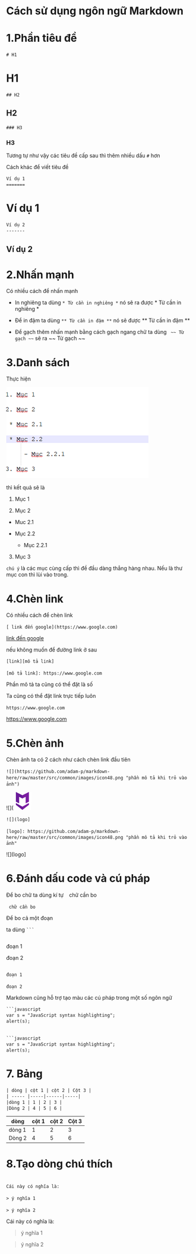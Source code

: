 # Cách sử dụng ngôn ngữ Markdown

# 1.Phần tiêu đề

```
# H1
```

# H1

``` 
## H2

```
## H2

```
### H3

```
### H3

Tương tự như vậy các tiêu đề cấp sau thì thêm nhiều dấu `#` hơn

Cách khác để viết tiêu đề

```
Ví dụ 1
=======
```

Ví dụ 1
=======

```
Ví dụ 2
-------
```

Ví dụ 2
-------

# 2.Nhấn mạnh

Có nhiều cách để nhấn mạnh

- In nghiêng ta dùng `* Từ cần in nghiêng *` nó sẽ ra được * Từ cần in nghiêng *

- Để in đậm ta dùng `** Từ cần in đậm **` nó sẽ được ** Từ cần in đậm **

- Để gạch thêm nhấn mạnh bằng cách gạch ngang chữ ta dùng ` ~~ Từ gạch ~~` sẽ ra ~~ Từ gạch ~~

# 3.Danh sách

Thực hiện

![](https://github.com/niemdinhtrong/NIEMDT/blob/master/markdown/images/Screenshot_9.png)

thì kết quả sẽ là 

1. Mục 1

2. Mục 2

 * Muc 2.1
 
 * Mục 2.2
     
     - Mục 2.2.1

3. Mục 3

`chú ý` là các mục cùng cấp thì đề đầu dàng thẳng hàng nhau. Nếu là thư mục con thì lùi vào trong.

# 4.Chèn link

Có nhiều cách để chèn link

`[ link đến google](https://www.google.com)`

[ link đến google](https://www.google.com)

nếu không muốn để đường link ở sau

```
[link][mô tả link]

[mô tả link]: https://www.google.com
```

Phần mô tả ta cũng có thể đặt là số

Ta cũng có thể đặt link trực tiếp luôn 

`https://www.google.com`

https://www.google.com

# 5.Chèn ảnh

Chèn ảnh ta có 2 cách như cách chèn link đầu tiên

`![](https://github.com/adam-p/markdown-here/raw/master/src/common/images/icon48.png "phần mô tả khi trỏ vào ảnh")`

![](![](https://github.com/adam-p/markdown-here/raw/master/src/common/images/icon48.png "phần mô tả khi trỏ vào ảnh")

```
![](logo]

[logo]: https://github.com/adam-p/markdown-here/raw/master/src/common/images/icon48.png "phần mô tả khi trỏ vào ảnh"
```

![](logo]

[logo]: https://github.com/adam-p/markdown-here/raw/master/src/common/images/icon48.png "phần mô tả khi trỏ vào ảnh"

# 6.Đánh dấu code và cú pháp

Để bo chữ ta dùng kí tự ` ` chữ cần bo` `

` chữ cần bo`

Để bo cả một đoạn

ta dùng ` ``` `

```

```
đoạn 1

đoạn 2
```
```

```
đoạn 1

đoạn 2
```

Markdown cũng hỗ trợ tạo màu các cú pháp trong một số ngôn ngữ 

```
```javascript
var s = "JavaScript syntax highlighting";
alert(s);
```
```

```javascript
var s = "JavaScript syntax highlighting";
alert(s);
```

# 7. Bảng

```
| dòng | cột 1 | cột 2 | Cột 3 |
| ----- |-----|------|-----|
|dòng 1 | 1 | 2 | 3 |
|Dòng 2 | 4 | 5 | 6 |
```

| dòng | cột 1 | cột 2 | Cột 3 |
| ----- |-----|------|-----|
|dòng 1 | 1 | 2 | 3 |
|Dòng 2 | 4 | 5 | 6 |

# 8.Tạo dòng chú thích

```

Cái này có nghĩa là:

> ý nghĩa 1

> ý nghĩa 2
```

Cái này có nghĩa là:

> ý nghĩa 1

> ý nghĩa 2

